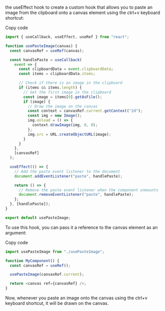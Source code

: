 the useEffect hook to create a custom hook that allows you to paste an image from the clipboard onto a canvas element using the ctrl+v keyboard shortcut:

Copy code

```js
import { useCallback, useEffect, useRef } from "react";

function usePasteImage(canvas) {
  const canvasRef = useRef(canvas);

  const handlePaste = useCallback(
    event => {
      const clipboardData = event.clipboardData;
      const items = clipboardData.items;

      // Check if there is an image in the clipboard
      if (items && items.length) {
        // Get the first image in the clipboard
        const image = items[0].getAsFile();
        if (image) {
          // Draw the image on the canvas
          const context = canvasRef.current.getContext("2d");
          const img = new Image();
          img.onload = () => {
            context.drawImage(img, 0, 0);
          };
          img.src = URL.createObjectURL(image);
        }
      }
    },
    [canvasRef]
  );

  useEffect(() => {
    // Add the paste event listener to the document
    document.addEventListener("paste", handlePaste);

    return () => {
      // Remove the paste event listener when the component unmounts
      document.removeEventListener("paste", handlePaste);
    };
  }, [handlePaste]);
}

export default usePasteImage;
```

To use this hook, you can pass it a reference to the canvas element as an argument:

Copy code

```js
import usePasteImage from "./usePasteImage";

function MyComponent() {
  const canvasRef = useRef();

  usePasteImage(canvasRef.current);

  return <canvas ref={canvasRef} />;
}
```

Now, whenever you paste an image onto the canvas using the ctrl+v keyboard shortcut, it will be drawn on the canvas.
